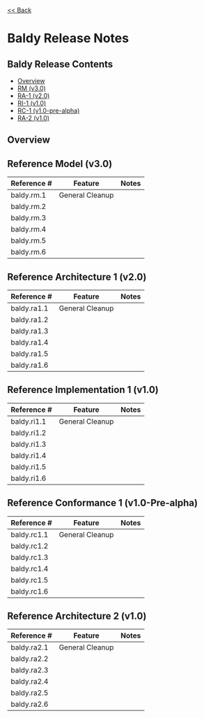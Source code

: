 [<< Back](../)
# Baldy Release Notes


## Baldy Release Contents
* [Overview](#overview)
* [RM (v3.0)](#rm)
* [RA-1 (v2.0)](#ra1)
* [RI-1 (v1.0)](#ri1)
* [RC-1 (v1.0-pre-alpha)](#rc1)
* [RA-2 (v1.0)](#ra2)

<a name="overview"></a>
## Overview

<a name="rm"></a>
## Reference Model (v3.0)

| Reference # 	| Feature 	| Notes 	|
|-------------	|-----------------	|-------	|
| baldy.rm.1 	| General Cleanup 	|  	|
| baldy.rm.2 	|  	|  	|
| baldy.rm.3 	|  	|  	|
| baldy.rm.4 	|  	|  	|
| baldy.rm.5 	|  	|  	|
| baldy.rm.6 	|  	|  	|

<a name="ra1"></a>
## Reference Architecture 1 (v2.0)

| Reference # 	| Feature 	| Notes 	|
|-------------	|-----------------	|-------	|
| baldy.ra1.1 	| General Cleanup 	|  	|
| baldy.ra1.2 	|  	|  	|
| baldy.ra1.3 	|  	|  	|
| baldy.ra1.4 	|  	|  	|
| baldy.ra1.5 	|  	|  	|
| baldy.ra1.6 	|  	|  	|

<a name="ri1"></a>
## Reference Implementation 1 (v1.0)

| Reference # 	| Feature 	| Notes 	|
|-------------	|-----------------	|-------	|
| baldy.ri1.1 	| General Cleanup 	|  	|
| baldy.ri1.2 	|  	|  	|
| baldy.ri1.3 	|  	|  	|
| baldy.ri1.4 	|  	|  	|
| baldy.ri1.5 	|  	|  	|
| baldy.ri1.6 	|  	|  	|

<a name="rc1"></a>
## Reference Conformance 1 (v1.0-Pre-alpha)

| Reference # 	| Feature 	| Notes 	|
|-------------	|-----------------	|-------	|
| baldy.rc1.1 	| General Cleanup 	|  	|
| baldy.rc1.2 	|  	|  	|
| baldy.rc1.3 	|  	|  	|
| baldy.rc1.4 	|  	|  	|
| baldy.rc1.5 	|  	|  	|
| baldy.rc1.6 	|  	|  	|


<a name="ra2"></a>
## Reference Architecture 2 (v1.0)

| Reference # 	| Feature 	| Notes 	|
|-------------	|-----------------	|-------	|
| baldy.ra2.1 	| General Cleanup 	|  	|
| baldy.ra2.2 	|  	|  	|
| baldy.ra2.3 	|  	|  	|
| baldy.ra2.4 	|  	|  	|
| baldy.ra2.5 	|  	|  	|
| baldy.ra2.6 	|  	|  	|

